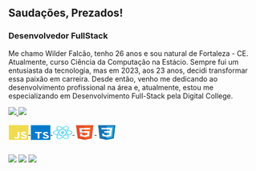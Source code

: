 ## Saudações, Prezados!

<h3>Desenvolvedor FullStack</h3>

Me chamo Wilder Falcão, tenho 26 anos e sou natural de Fortaleza - CE. Atualmente, curso Ciência da Computação na Estácio. Sempre fui um entusiasta da tecnologia, mas em 2023, aos 23 anos, decidi transformar essa paixão em carreira. Desde então, venho me dedicando ao desenvolvimento profissional na área e, atualmente, estou me especializando em Desenvolvimento Full-Stack pela Digital College.

 <div>
  <a href="https://github.com/WilderFalcao">
  <img height="180em" src="https://github-readme-stats.vercel.app/api?username=WilderFalcao&show_icons=true&theme=dracula&include_all_commits=true&count_private=true"/>
  <img height="180em" src="https://github-readme-stats.vercel.app/api/top-langs/?username=WilderFalcao&layout=compact&langs_count=16&theme=dracula"/>
</div>
<div style="display: inline_block"><br>
  <img align="center" alt="Rafa-Js" height="30" width="40" src="https://raw.githubusercontent.com/devicons/devicon/master/icons/javascript/javascript-plain.svg">
  <img align="center" alt="Rafa-Ts" height="30" width="40" src="https://raw.githubusercontent.com/devicons/devicon/master/icons/typescript/typescript-plain.svg">
  <img align="center" alt="Rafa-React" height="30" width="40" src="https://raw.githubusercontent.com/devicons/devicon/master/icons/react/react-original.svg">
  <img align="center" alt="Rafa-HTML" height="30" width="40" src="https://raw.githubusercontent.com/devicons/devicon/master/icons/html5/html5-original.svg">
  <img align="center" alt="Rafa-CSS" height="30" width="40" src="https://raw.githubusercontent.com/devicons/devicon/master/icons/css3/css3-original.svg">
  
</div>
  
  ##
 
<div> 
  <a href="https://www.instagram.com/will_docs?igsh=MTV5ZjAwNGp5ZjVlcw%3D%3D&utm_source=qr" target="_blank"><img src="https://img.shields.io/badge/-Instagram-%23E4405F?style=for-the-badge&logo=instagram&logoColor=white" target="_blank"></a>
  <a href = "mailto:wilderfalcao@gmail.com"><img src="https://img.shields.io/badge/-Gmail-%23333?style=for-the-badge&logo=gmail&logoColor=white" target="_blank"></a>
  <a href="https://www.linkedin.com/in/wilder-santos-falc%C3%A3o-07b62117a/" target="_blank"><img src="https://img.shields.io/badge/-LinkedIn-%230077B5?style=for-the-badge&logo=linkedin&logoColor=white" target="_blank"></a> 
 
</div>
